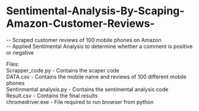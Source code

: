 # Sentimental-Analysis-By-Scaping-Amazon-Customer-Reviews-

-- Scraped customer reviews of 100 mobile phones on Amazon <br/>                                                                                                                    -- Applied Sentimental Analysis to determine whether a comment is positive or negative<br/>

Files:<br/>
Scrapper_code.py         - Contains the scaper code <br/>
DATA.csv                 - Contains the mobile name and reviews of 100 different mobile phones<br/>
Sentinmental analysis.py - Contains the sentimental analysis code <br/>
Result.csv               - Contains the final results<br/>
chromedriver.exe         - File required to run browser from python<br/>
